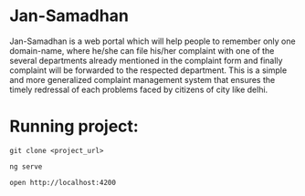 # Jan-Samadhan
Jan-Samadhan is a web portal which will help people to remember only one domain-name, where he/she can file his/her complaint with one of the several departments already mentioned in the complaint form and finally complaint will be forwarded to the respected department. This is a simple and more generalized complaint management system that ensures the timely redressal of each problems faced by citizens of city like delhi.

# Running project:
    git clone <project_url>

    ng serve

    open http://localhost:4200
